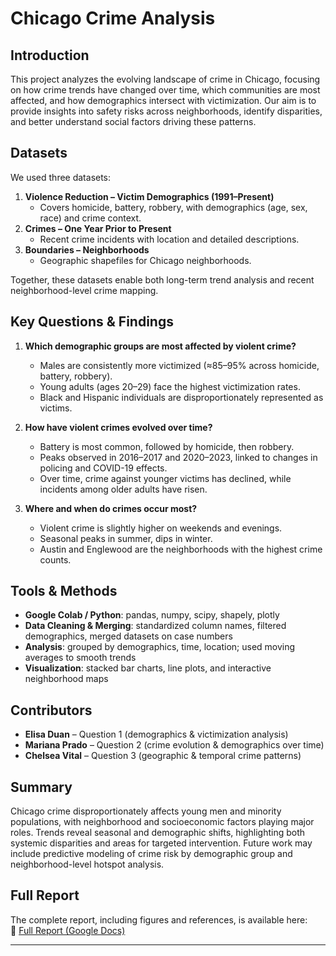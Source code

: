 # Chicago Crime Analysis

## Introduction
This project analyzes the evolving landscape of crime in Chicago, focusing on how crime trends have changed over time, which communities are most affected, and how demographics intersect with victimization. Our aim is to provide insights into safety risks across neighborhoods, identify disparities, and better understand social factors driving these patterns.

## Datasets
We used three datasets:
1. **Violence Reduction – Victim Demographics (1991–Present)**  
   - Covers homicide, battery, robbery, with demographics (age, sex, race) and crime context.  
2. **Crimes – One Year Prior to Present**  
   - Recent crime incidents with location and detailed descriptions.  
3. **Boundaries – Neighborhoods**  
   - Geographic shapefiles for Chicago neighborhoods.  

Together, these datasets enable both long-term trend analysis and recent neighborhood-level crime mapping.

## Key Questions & Findings
1. **Which demographic groups are most affected by violent crime?**  
   - Males are consistently more victimized (≈85–95% across homicide, battery, robbery).  
   - Young adults (ages 20–29) face the highest victimization rates.  
   - Black and Hispanic individuals are disproportionately represented as victims.  

2. **How have violent crimes evolved over time?**  
   - Battery is most common, followed by homicide, then robbery.  
   - Peaks observed in 2016–2017 and 2020–2023, linked to changes in policing and COVID-19 effects.  
   - Over time, crime against younger victims has declined, while incidents among older adults have risen.  

3. **Where and when do crimes occur most?**  
   - Violent crime is slightly higher on weekends and evenings.  
   - Seasonal peaks in summer, dips in winter.  
   - Austin and Englewood are the neighborhoods with the highest crime counts.  

## Tools & Methods
- **Google Colab / Python**: pandas, numpy, scipy, shapely, plotly  
- **Data Cleaning & Merging**: standardized column names, filtered demographics, merged datasets on case numbers  
- **Analysis**: grouped by demographics, time, location; used moving averages to smooth trends  
- **Visualization**: stacked bar charts, line plots, and interactive neighborhood maps  

## Contributors
- **Elisa Duan** – Question 1 (demographics & victimization analysis)  
- **Mariana Prado** – Question 2 (crime evolution & demographics over time)  
- **Chelsea Vital** – Question 3 (geographic & temporal crime patterns)  

## Summary
Chicago crime disproportionately affects young men and minority populations, with neighborhood and socioeconomic factors playing major roles. Trends reveal seasonal and demographic shifts, highlighting both systemic disparities and areas for targeted intervention. Future work may include predictive modeling of crime risk by demographic group and neighborhood-level hotspot analysis.

## Full Report
The complete report, including figures and references, is available here:  
📄 [Full Report (Google Docs)](https://docs.google.com/document/d/17khHzWbn67ck2fNcegpjUeJWRZslBca-vqGxprufHlE/edit?usp=sharing)

---

